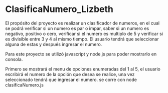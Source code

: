 # ClasificaNumero_Lizbeth
El propósito del proyecto es realizar un clasificador de numeros, en el cual se podrá verificar si un numero es par o impar, saber si un numero es negativo, positivo o cero, verificar si el numero es multiplo de 5 y verificar si es divisible entre 3 y 4 al mismo tiempo. El usuario tendrá que seleccionar alguna de estas y después ingresar el numero.

Para este proyecto se utilizó javascript y node.js para poder mostrarlo en consola.

Primero se mostrará el menu de opciones enumeradas del 1 al 5, el usuario escribirá el numero de la opción que desea se realice, una vez seleccionado tendrá que ingresar el numero.
se corre con node clasificaNumero.js